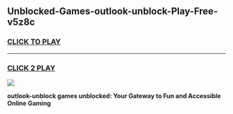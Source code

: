 
## Unblocked-Games-outlook-unblock-Play-Free-v5z8c
<h3>
<a href="https://premium76.site?title=outlook-unblock&ref=18A1">CLICK TO PLAY</a></h3>
<hr>

<h3>
<a href="https://premium76.site?title=outlook-unblock&ref=18A1">CLICK 2 PLAY</a>
  
</h3>

<a href="https://premium76.site?title=outlook-unblock&ref=18A1"><img src="https://clearcache.store/games.png"></a>


**outlook-unblock games unblocked: Your Gateway to Fun and Accessible Online Gaming**
